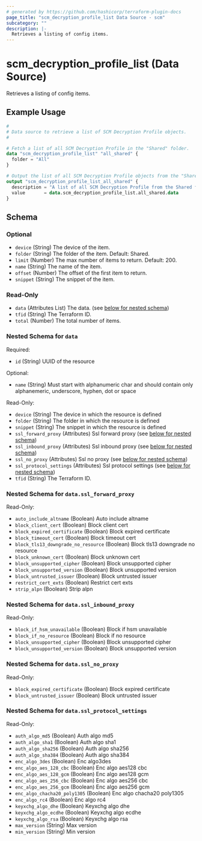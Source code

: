```yaml
---
# generated by https://github.com/hashicorp/terraform-plugin-docs
page_title: "scm_decryption_profile_list Data Source - scm"
subcategory: ""
description: |-
  Retrieves a listing of config items.
---
```


# scm_decryption_profile_list (Data Source)

Retrieves a listing of config items.

## Example Usage

```terraform
#
# Data source to retrieve a list of SCM Decryption Profile objects.
#

# Fetch a list of all SCM Decryption Profile in the "Shared" folder.
data "scm_decryption_profile_list" "all_shared" {
  folder = "All"
}

# Output the list of all SCM Decryption Profile objects from the "Shared" folder.
output "scm_decryption_profile_list_all_shared" {
  description = "A list of all SCM Decryption Profile from the Shared folder."
  value       = data.scm_decryption_profile_list.all_shared.data
}
```

<!-- schema generated by tfplugindocs -->
## Schema

### Optional

- `device` (String) The device of the item.
- `folder` (String) The folder of the item. Default: Shared.
- `limit` (Number) The max number of items to return. Default: 200.
- `name` (String) The name of the item.
- `offset` (Number) The offset of the first item to return.
- `snippet` (String) The snippet of the item.

### Read-Only

- `data` (Attributes List) The data. (see [below for nested schema](#nestedatt--data))
- `tfid` (String) The Terraform ID.
- `total` (Number) The total number of items.

<a id="nestedatt--data"></a>
### Nested Schema for `data`

Required:

- `id` (String) UUID of the resource

Optional:

- `name` (String) Must start with alphanumeric char and should contain only alphanemeric, underscore, hyphen, dot or space

Read-Only:

- `device` (String) The device in which the resource is defined
- `folder` (String) The folder in which the resource is defined
- `snippet` (String) The snippet in which the resource is defined
- `ssl_forward_proxy` (Attributes) Ssl forward proxy (see [below for nested schema](#nestedatt--data--ssl_forward_proxy))
- `ssl_inbound_proxy` (Attributes) Ssl inbound proxy (see [below for nested schema](#nestedatt--data--ssl_inbound_proxy))
- `ssl_no_proxy` (Attributes) Ssl no proxy (see [below for nested schema](#nestedatt--data--ssl_no_proxy))
- `ssl_protocol_settings` (Attributes) Ssl protocol settings (see [below for nested schema](#nestedatt--data--ssl_protocol_settings))
- `tfid` (String) The Terraform ID.

<a id="nestedatt--data--ssl_forward_proxy"></a>
### Nested Schema for `data.ssl_forward_proxy`

Read-Only:

- `auto_include_altname` (Boolean) Auto include altname
- `block_client_cert` (Boolean) Block client cert
- `block_expired_certificate` (Boolean) Block expired certificate
- `block_timeout_cert` (Boolean) Block timeout cert
- `block_tls13_downgrade_no_resource` (Boolean) Block tls13 downgrade no resource
- `block_unknown_cert` (Boolean) Block unknown cert
- `block_unsupported_cipher` (Boolean) Block unsupported cipher
- `block_unsupported_version` (Boolean) Block unsupported version
- `block_untrusted_issuer` (Boolean) Block untrusted issuer
- `restrict_cert_exts` (Boolean) Restrict cert exts
- `strip_alpn` (Boolean) Strip alpn


<a id="nestedatt--data--ssl_inbound_proxy"></a>
### Nested Schema for `data.ssl_inbound_proxy`

Read-Only:

- `block_if_hsm_unavailable` (Boolean) Block if hsm unavailable
- `block_if_no_resource` (Boolean) Block if no resource
- `block_unsupported_cipher` (Boolean) Block unsupported cipher
- `block_unsupported_version` (Boolean) Block unsupported version


<a id="nestedatt--data--ssl_no_proxy"></a>
### Nested Schema for `data.ssl_no_proxy`

Read-Only:

- `block_expired_certificate` (Boolean) Block expired certificate
- `block_untrusted_issuer` (Boolean) Block untrusted issuer


<a id="nestedatt--data--ssl_protocol_settings"></a>
### Nested Schema for `data.ssl_protocol_settings`

Read-Only:

- `auth_algo_md5` (Boolean) Auth algo md5
- `auth_algo_sha1` (Boolean) Auth algo sha1
- `auth_algo_sha256` (Boolean) Auth algo sha256
- `auth_algo_sha384` (Boolean) Auth algo sha384
- `enc_algo_3des` (Boolean) Enc algo3des
- `enc_algo_aes_128_cbc` (Boolean) Enc algo aes128 cbc
- `enc_algo_aes_128_gcm` (Boolean) Enc algo aes128 gcm
- `enc_algo_aes_256_cbc` (Boolean) Enc algo aes256 cbc
- `enc_algo_aes_256_gcm` (Boolean) Enc algo aes256 gcm
- `enc_algo_chacha20_poly1305` (Boolean) Enc algo chacha20 poly1305
- `enc_algo_rc4` (Boolean) Enc algo rc4
- `keyxchg_algo_dhe` (Boolean) Keyxchg algo dhe
- `keyxchg_algo_ecdhe` (Boolean) Keyxchg algo ecdhe
- `keyxchg_algo_rsa` (Boolean) Keyxchg algo rsa
- `max_version` (String) Max version
- `min_version` (String) Min version
